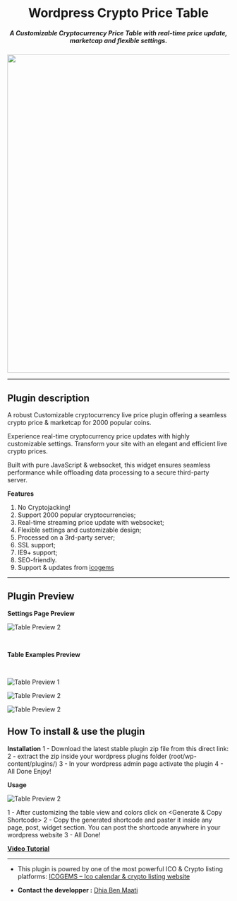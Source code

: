 <h1 align="center">Wordpress Crypto Price Table</h1>

<h5 align="center">A Customizable Cryptocurrency Price Table with real-time price update, marketcap and flexible settings.<h4>

<p align="center">
    <img src="https://icogems.com/img/wp-data/cpt-wp-banner.jpg" width="720">
</p>


----

## Plugin description
A robust Customizable cryptocurrency live price plugin offering a seamless crypto price & marketcap for 2000 popular coins. 

Experience real-time cryptocurrency price updates with highly customizable settings. Transform your site with an elegant and efficient live crypto prices.

Built with pure JavaScript & websocket, this widget ensures seamless performance while offloading data processing to a secure third-party server. 

**Features**
1. No Cryptojacking!
2. Support 2000 popular cryptocurrencies;
3. Real-time streaming price update with websocket;
4. Flexible settings and customizable design;
5. Processed on a 3rd-party server;
6. SSL support;
7. IE9+ support;
8. SEO-friendly.
9.  Support & updates from [icogems](https://icogems.com)

----
## Plugin Preview
**Settings Page Preview**
<br>

![Table Preview 2](https://icogems.com/img/wp-data/sc5-settings.jpg)

<br>

**Table Examples Preview**

<br>

![Table Preview 1](https://icogems.com/img/wp-data/sc1.jpg)

![Table Preview 2](https://icogems.com/img/wp-data/sc3.jpg)

![Table Preview 2](https://icogems.com/img/wp-data/sc2.jpg)


## How To install & use the plugin

**Installation**
1 - Download the latest stable plugin zip file from this direct link:
2 - extract the zip inside your wordpress plugins folder 
(root/wp-content/plugins/)
3 - In your wordpress admin page activate the plugin
4 - All Done Enjoy!

**Usage**

![Table Preview 2](https://icogems.com/img/wp-data/sc5-settings.jpg)

1 - After customizing the table view and colors click on <Generate & Copy Shortcode>
2 - Copy the generated shortcode and paster it inside any page, post, widget section. 
You can post the shortcode anywhere in your wordpress website
3 - All Done!

**[Video Tutorial]([https://github.com/dbenmaati](https://www.youtube.com/watch?v=j0QNw4hz_TE))**


---

* This plugin is powred by one of the most powerful ICO & Crypto listing platforms: [ICOGEMS – Ico calendar & crypto listing website](https://icogems.com)

* **Contact the developper :** [Dhia Ben Maati](https://github.com/dbenmaati)
